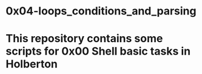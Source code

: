 # 0x04-loops_conditions_and_parsing
# This repository contains some scripts for 0x00 Shell basic tasks in Holberton
